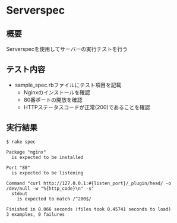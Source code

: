 # Serverspec
## 概要
Serverspecを使用してサーバーの実行テストを行う

## テスト内容
* sample_spec.rbファイルにテスト項目を記載
  * Nginxのインストールを確認
  * 80番ポートの開放を確認
  * HTTPステータスコードが正常(200)であることを確認

## 実行結果
```
$ rake spec

Package "nginx"
  is expected to be installed

Port "80"
  is expected to be listening

Command "curl http://127.0.0.1:#{listen_port}/_plugin/head/ -o /dev/null -w "%{http_code}\n" -s"
  stdout
    is expected to match /^200$/

Finished in 0.066 seconds (files took 0.45741 seconds to load)
3 examples, 0 failures
```
